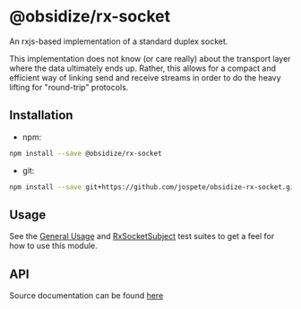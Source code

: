 # @obsidize/rx-socket

An rxjs-based implementation of a standard duplex socket.

This implementation does not know (or care really) about the transport layer where the data ultimately ends up.
Rather, this allows for a compact and efficient way of linking send and receive streams in order to do the heavy lifting for "round-trip" protocols.

## Installation

- npm:

```bash
npm install --save @obsidize/rx-socket
```

- git:

```bash
npm install --save git+https://github.com/jospete/obsidize-rx-socket.git
```

## Usage

See the [General Usage](https://github.com/jospete/obsidize-rx-socket/blob/master/tests/general-usage.spec.ts)
and [RxSocketSubject](https://github.com/jospete/obsidize-rx-socket/blob/master/tests/rx-socket-subject.spec.ts)
test suites to get a feel for how to use this module.

## API

Source documentation can be found [here](https://jospete.github.io/obsidize-rx-socket/)